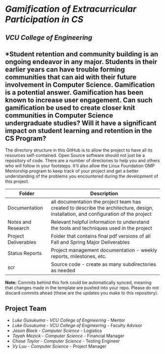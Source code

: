 # *Gamification of Extracurricular Participation in CS*
## *VCU College of Engineering*
## *Student retention and community building is an ongoing endeavor in any major. Students in their earlier years can have trouble forming communities that can aid with their future involvement in Computer Science. Gamification is a potential answer. Gamification has been known to increase user engagement. Can such gamification be used to create closer knit communities in Computer Science undergraduate studies? Will it have a significant impact on student learning and retention in the CS Program?

The directory structure in this GitHub is to allow the project to have all its resources self-contained.
Open Source software should not just be a repository of code.  There are a number of directories to help you and others who will 
follow in your footsteps.  It'll also allow the Linux Foundation OMP Mentorship program to keep track of your project and get
a better understanding of the problems you encountered during the development of this project. 

| Folder | Description |
|---|---|
| Documentation |  all documentation the project team has created to describe the architecture, design, installation, and configuration of the project |
| Notes and Research | Relevant helpful information to understand the tools and techniques used in the project |
| Project Deliverables | Folder that contains final pdf versions of all Fall and Spring Major Deliverables |
| Status Reports | Project management documentation - weekly reports, milestones, etc. |
| scr | Source code - create as many subdirectories as needed |

**Note:** Commits behind this fork could be automatically synced, meaning that changes made in the template are pushed into your repo. Please do not discard commits ahead (these are the updates you make to this repository).

## Project Team
- *Luke Gusukuma*  - *VCU College of Engineering* - Mentor
- *Luke Gusukuma*  - *VCU College of Engineering* - Faculty Advisor
- *Jason Black* - *Computer Science* - Logistics
- *Tayah Mezick* - *Computer Science* - Financial Manager
- *Chase Taylor* - *Computer Science* - Testing Engineer
- *Vy Luu* - *Computer Science* - Project Manager
